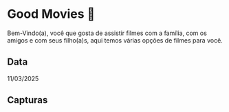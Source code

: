 # Good Movies 🎥
Bem-Vindo(a), você que gosta de assistir filmes com a família, com os amigos e com seus filho(a)s, aqui temos várias opções de filmes para você.

## Data
11/03/2025

## Capturas